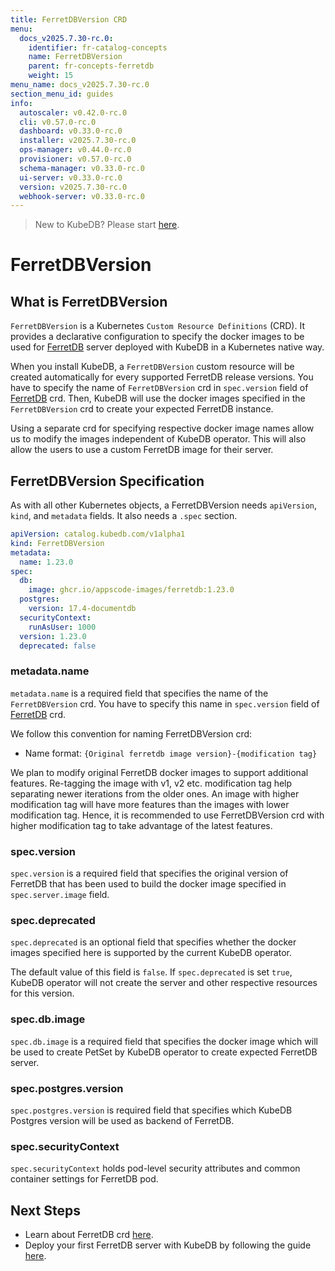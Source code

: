 ```yaml
---
title: FerretDBVersion CRD
menu:
  docs_v2025.7.30-rc.0:
    identifier: fr-catalog-concepts
    name: FerretDBVersion
    parent: fr-concepts-ferretdb
    weight: 15
menu_name: docs_v2025.7.30-rc.0
section_menu_id: guides
info:
  autoscaler: v0.42.0-rc.0
  cli: v0.57.0-rc.0
  dashboard: v0.33.0-rc.0
  installer: v2025.7.30-rc.0
  ops-manager: v0.44.0-rc.0
  provisioner: v0.57.0-rc.0
  schema-manager: v0.33.0-rc.0
  ui-server: v0.33.0-rc.0
  version: v2025.7.30-rc.0
  webhook-server: v0.33.0-rc.0
---
```


> New to KubeDB? Please start [here](/docs/v2025.7.30-rc.0/README).

# FerretDBVersion

## What is FerretDBVersion

`FerretDBVersion` is a Kubernetes `Custom Resource Definitions` (CRD). It provides a declarative configuration to specify the docker images to be used for [FerretDB](https://ferretdb.com/) server deployed with KubeDB in a Kubernetes native way.

When you install KubeDB, a `FerretDBVersion` custom resource will be created automatically for every supported FerretDB release versions. You have to specify the name of `FerretDBVersion` crd in `spec.version` field of [FerretDB](/docs/v2025.7.30-rc.0/guides/ferretdb/concepts/ferretdb) crd. Then, KubeDB will use the docker images specified in the `FerretDBVersion` crd to create your expected FerretDB instance.

Using a separate crd for specifying respective docker image names allow us to modify the images independent of KubeDB operator. This will also allow the users to use a custom FerretDB image for their server.

## FerretDBVersion Specification

As with all other Kubernetes objects, a FerretDBVersion needs `apiVersion`, `kind`, and `metadata` fields. It also needs a `.spec` section.

```yaml
apiVersion: catalog.kubedb.com/v1alpha1
kind: FerretDBVersion
metadata:
  name: 1.23.0
spec:
  db:
    image: ghcr.io/appscode-images/ferretdb:1.23.0
  postgres:
    version: 17.4-documentdb    
  securityContext:
    runAsUser: 1000
  version: 1.23.0
  deprecated: false
```

### metadata.name

`metadata.name` is a required field that specifies the name of the `FerretDBVersion` crd. You have to specify this name in `spec.version` field of [FerretDB](/docs/v2025.7.30-rc.0/guides/ferretdb/concepts/ferretdb) crd.

We follow this convention for naming FerretDBVersion crd:

- Name format: `{Original ferretdb image version}-{modification tag}`

We plan to modify original FerretDB docker images to support additional features. Re-tagging the image with v1, v2 etc. modification tag help separating newer iterations from the older ones. An image with higher modification tag will have more features than the images with lower modification tag. Hence, it is recommended to use FerretDBVersion crd with higher modification tag to take advantage of the latest features.

### spec.version

`spec.version` is a required field that specifies the original version of FerretDB that has been used to build the docker image specified in `spec.server.image` field.

### spec.deprecated

`spec.deprecated` is an optional field that specifies whether the docker images specified here is supported by the current KubeDB operator.

The default value of this field is `false`. If `spec.deprecated` is set `true`, KubeDB operator will not create the server and other respective resources for this version.

### spec.db.image

`spec.db.image` is a required field that specifies the docker image which will be used to create PetSet by KubeDB operator to create expected FerretDB server.

### spec.postgres.version

`spec.postgres.version` is required field that specifies which KubeDB Postgres version will be used as backend of FerretDB.

### spec.securityContext

`spec.securityContext` holds pod-level security attributes and common container settings for FerretDB pod.

## Next Steps

- Learn about FerretDB crd [here](/docs/v2025.7.30-rc.0/guides/ferretdb/concepts/catalog).
- Deploy your first FerretDB server with KubeDB by following the guide [here](/docs/v2025.7.30-rc.0/guides/ferretdb/quickstart/quickstart).